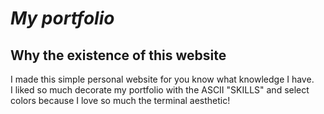 # _My portfolio_

## Why the existence of this website

I made this simple personal website for you know what knowledge I have. </br>
I liked so much decorate my portfolio with the ASCII "SKILLS" and select colors because I love so much the terminal aesthetic! 